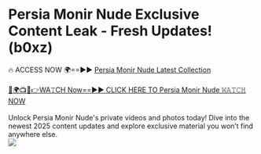 # Persia Monir Nude Exclusive Content Leak - Fresh Updates! (b0xz)

🔥 ACCESS NOW 🌍==►► <a href="https://tinyurl.com/yc657z5k" rel="nofollow">Persia Monir Nude Latest Collection</a>
<br><br>
[🔴🌍📺📱👉WA𝚃CH Now==►► CLICK HERE TO Persia Monir Nude 𝚆𝙰𝚃𝙲𝙷 NOW](https://tinyurl.com/yc657z5k)
<br><br>
Unlock Persia Monir Nude's private videos and photos today! Dive into the newest 2025 content updates and explore exclusive material you won’t find anywhere else.
<br>
<a href="https://tinyurl.com/yc657z5k" rel="nofollow" data-target="animated-image.originalLink"><img src="https://camo.githubusercontent.com/8a4f000d20f83aca3bf7ec5f350d767afa0574a8a352519fd8cfa583a6f93a33/68747470733a2f2f692e696d6775722e636f6d2f644a486b345a712e676966" data-canonical-src="https://i.imgur.com/dJHk4Zq.gif" style="max-width: 100%; display: inline-block;" data-target="animated-image.originalImage"></a>
<br>
